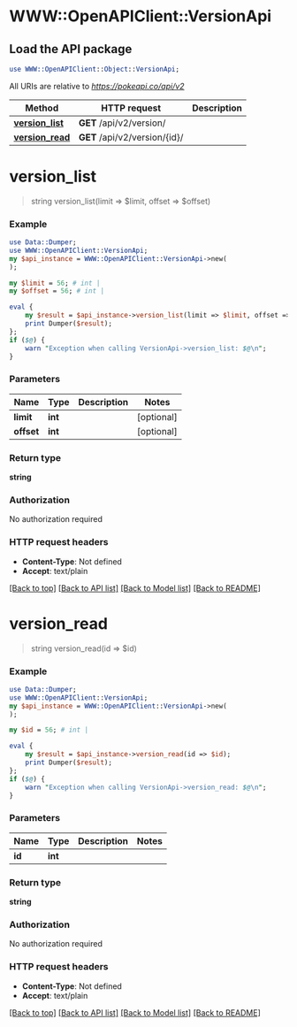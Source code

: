 # WWW::OpenAPIClient::VersionApi

## Load the API package
```perl
use WWW::OpenAPIClient::Object::VersionApi;
```

All URIs are relative to *https://pokeapi.co/api/v2*

Method | HTTP request | Description
------------- | ------------- | -------------
[**version_list**](VersionApi.md#version_list) | **GET** /api/v2/version/ | 
[**version_read**](VersionApi.md#version_read) | **GET** /api/v2/version/{id}/ | 


# **version_list**
> string version_list(limit => $limit, offset => $offset)



### Example
```perl
use Data::Dumper;
use WWW::OpenAPIClient::VersionApi;
my $api_instance = WWW::OpenAPIClient::VersionApi->new(
);

my $limit = 56; # int | 
my $offset = 56; # int | 

eval {
    my $result = $api_instance->version_list(limit => $limit, offset => $offset);
    print Dumper($result);
};
if ($@) {
    warn "Exception when calling VersionApi->version_list: $@\n";
}
```

### Parameters

Name | Type | Description  | Notes
------------- | ------------- | ------------- | -------------
 **limit** | **int**|  | [optional] 
 **offset** | **int**|  | [optional] 

### Return type

**string**

### Authorization

No authorization required

### HTTP request headers

 - **Content-Type**: Not defined
 - **Accept**: text/plain

[[Back to top]](#) [[Back to API list]](../README.md#documentation-for-api-endpoints) [[Back to Model list]](../README.md#documentation-for-models) [[Back to README]](../README.md)

# **version_read**
> string version_read(id => $id)



### Example
```perl
use Data::Dumper;
use WWW::OpenAPIClient::VersionApi;
my $api_instance = WWW::OpenAPIClient::VersionApi->new(
);

my $id = 56; # int | 

eval {
    my $result = $api_instance->version_read(id => $id);
    print Dumper($result);
};
if ($@) {
    warn "Exception when calling VersionApi->version_read: $@\n";
}
```

### Parameters

Name | Type | Description  | Notes
------------- | ------------- | ------------- | -------------
 **id** | **int**|  | 

### Return type

**string**

### Authorization

No authorization required

### HTTP request headers

 - **Content-Type**: Not defined
 - **Accept**: text/plain

[[Back to top]](#) [[Back to API list]](../README.md#documentation-for-api-endpoints) [[Back to Model list]](../README.md#documentation-for-models) [[Back to README]](../README.md)

